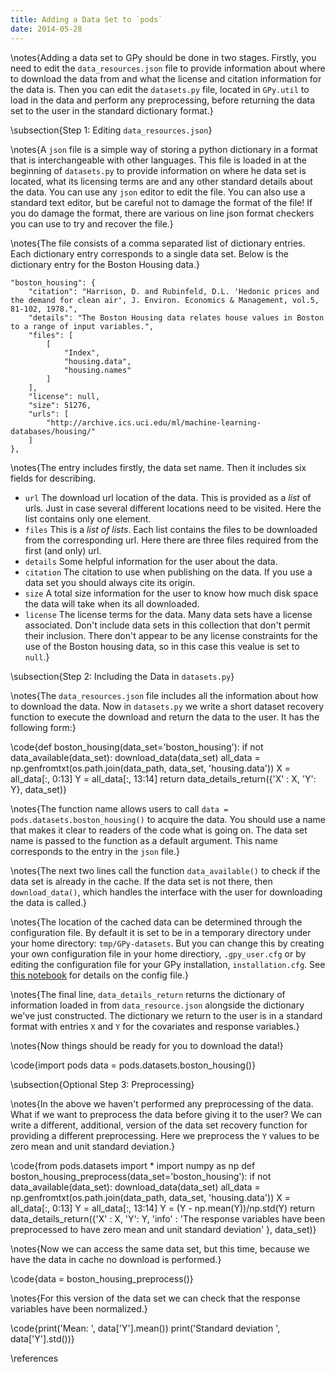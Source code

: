 ```yaml
---
title: Adding a Data Set to `pods`
date: 2014-05-28
---
```


\notes{Adding a data set to GPy should be done in two stages. Firstly, you need to edit the `data_resources.json` file to provide information about where to download the data from and what the license and citation information for the data is. Then you can edit the `datasets.py` file, located in `GPy.util` to load in the data and perform any preprocessing, before returning the data set to the user in the standard dictionary format.}

\subsection{Step 1: Editing `data_resources.json`}

\notes{A `json` file is a simple way of storing a python dictionary in a format that is interchangeable with other languages. This file is loaded in at the beginning of `datasets.py` to provide information on where he data set is located, what its licensing terms are and any other standard details about the data. You can use any `json` editor to edit the file. You can also use a standard text editor, but be careful not to damage the format of the file! If you do damage the format, there are various on line json format checkers you can use to try and recover the file.}

\notes{The file consists of a comma separated list of dictionary entries. Each dictionary entry corresponds to a single data set. Below is the dictionary entry for the Boston Housing data.}

```
"boston_housing": {
	"citation": "Harrison, D. and Rubinfeld, D.L. 'Hedonic prices and the demand for clean air', J. Environ. Economics & Management, vol.5, 81-102, 1978.",
	"details": "The Boston Housing data relates house values in Boston to a range of input variables.",
	"files": [
		[
			"Index",
			"housing.data",
			"housing.names"
		]
	],
	"license": null,
	"size": 51276,
	"urls": [
		"http://archive.ics.uci.edu/ml/machine-learning-databases/housing/"
	]
},
```

\notes{The entry includes firstly, the data set name. Then it includes six fields for describing. 
* `url` The download url location of the data. This is provided as a *list* of urls. Just in case several different locations need to be visited. Here the list contains only one element.
* `files` This is a *list of lists*. Each list contains the files to be downloaded from the corresponding url. Here there are three files required from the first (and only) url.
* `details` Some helpful information for the user about the data.
* `citation` The citation to use when publishing on the data. If you use a data set you should always cite its origin.
* `size` A total size information for the user to know how much disk space the data will take when its all downloaded.
* `license` The license terms for the data. Many data sets have a license associated. Don't include data sets in this collection that don't permit their inclusion. There don't appear to be any license constraints for the use of the Boston housing data, so in this case this vealue is set to `null`.}

\subsection{Step 2: Including the Data in `datasets.py`}

\notes{The `data_resources.json` file includes all the information about how to download the data. Now in `datasets.py` we write a short dataset recovery function to execute the download and return the data to the user. It has the following form:}


\code{def boston_housing(data_set='boston_housing'):
    if not data_available(data_set):
        download_data(data_set)
    all_data = np.genfromtxt(os.path.join(data_path, data_set, 'housing.data'))
    X = all_data[:, 0:13]
    Y = all_data[:, 13:14]
    return data_details_return({'X' : X, 'Y': Y}, data_set)}

\notes{The function name allows users to call `data = pods.datasets.boston_housing()` to acquire the data. You should use a name that makes it clear to readers of the code what is going on. The data set name is passed to the function as a default argument. This name corresponds to the entry in the `json` file.}

\notes{The next two lines call the function `data_available()` to check if the data set is already in the cache. If the data set is not there, then `download_data()`, which handles the interface with the user for downloading the data is called.}

\notes{The location of the cached data can be determined through the configuration file. By default it is set to be in a temporary directory under your home directory: `tmp/GPy-datasets`. But you can change this by creating your own configuration file in your home directiory, `.gpy_user.cfg` or by editing the configuration file for your GPy installation, `installation.cfg`. See [this notebook](../pods/config.ipynb) for details on the config file.}

\notes{The final line, `data_details_return` returns the dictionary of information loaded in from `data_resource.json` alongside the dictionary we've just constructed. The dictionary we return to the user is in a standard format with entries `X` and `Y` for the covariates and response variables.}

\notes{Now things should be ready for you to download the data!}


\code{import pods
data = pods.datasets.boston_housing()}


\subsection{Optional Step 3: Preprocessing}

\notes{In the above we haven't performed any preprocessing of the data. What if we want to preprocess the data before giving it to the user? We can write a different, additional, version of the data set recovery function for providing a different preprocessing. Here we preprocess the `Y` values to be zero mean and unit standard deviation.}


\code{from pods.datasets import *
import numpy as np
def boston_housing_preprocess(data_set='boston_housing'):
    if not data_available(data_set):
        download_data(data_set)
    all_data = np.genfromtxt(os.path.join(data_path, data_set, 'housing.data'))
    X = all_data[:, 0:13]
    Y = all_data[:, 13:14]
    Y = (Y - np.mean(Y))/np.std(Y)
    return data_details_return({'X' : X, 'Y': Y, 
                                'info' : 'The response variables have been preprocessed to have zero mean and unit standard deviation'
                                }, data_set)}

\notes{Now we can access the same data set, but this time, because we have the data in cache no download is performed.}


\code{data = boston_housing_preprocess()}

\notes{For this version of the data set we can check that the response variables have been normalized.}


\code{print('Mean: ', data['Y'].mean())
print('Standard deviation ', data['Y'].std())}

\references
